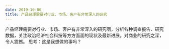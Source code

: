 ```yaml
---
date: 2019-10-06
title: 产品经理需要对行业、市场、客户有非常深入的研究
---
```

产品经理需要对行业、市场、客户有非常深入的研究啊，分析各种调查报告、研究数据，关注政治经济社会科技等方方面面的现状及最新进展。对商业的研究之深，令人震撼。 思考：这是我想做的事吗？
